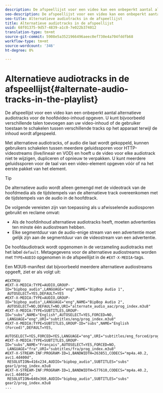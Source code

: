 ```yaml
---
description: De afspeellijst voor een video kan een onbeperkt aantal alternatieve audiotracks voor de hoofdvideo-inhoud opgeven. U kunt bijvoorbeeld verschillende talen toevoegen aan uw video-inhoud of de gebruiker toestaan te schakelen tussen verschillende tracks op het apparaat terwijl de inhoud wordt afgespeeld.
seo-description: De afspeellijst voor een video kan een onbeperkt aantal alternatieve audiotracks voor de hoofdvideo-inhoud opgeven. U kunt bijvoorbeeld verschillende talen toevoegen aan uw video-inhoud of de gebruiker toestaan te schakelen tussen verschillende tracks op het apparaat terwijl de inhoud wordt afgespeeld.
seo-title: Alternatieve audiotracks in de afspeellijst
title: Alternatieve audiotracks in de afspeellijst
uuid: 68f01375-9d57-4839-a1c0-7e022b374012
translation-type: tm+mt
source-git-commit: 5908e5a3521966496aeec0ef730e4a704fddfb68
workflow-type: tm+mt
source-wordcount: '346'
ht-degree: 0%

---
```



# Alternatieve audiotracks in de afspeellijst{#alternate-audio-tracks-in-the-playlist}

De afspeellijst voor een video kan een onbeperkt aantal alternatieve audiotracks voor de hoofdvideo-inhoud opgeven. U kunt bijvoorbeeld verschillende talen toevoegen aan uw video-inhoud of de gebruiker toestaan te schakelen tussen verschillende tracks op het apparaat terwijl de inhoud wordt afgespeeld.

Met alternatieve audiotracks, of audio die laat wordt gekoppeld, kunnen gebruikers schakelen tussen meerdere geluidssporen voor HTTP-videostreams (live/lineair en VOD) en hoeft u de video voor elke audiotrack niet te wijzigen, dupliceren of opnieuw te verpakken. U kunt meerdere geluidssporen voor de taal van een video-element opgeven vóór of na het eerste pakket van het element.

>[!TIP]
>
>De alternatieve audio wordt alleen gemengd met de videotrack van de hoofdmedia als de tijdstempels van de alternatieve track overeenkomen met de tijdstempels van de audio in de hoofdtrack.

De volgende vereisten zijn van toepassing als u afwisselende audiosporen gebruikt en reclame omvat:

* Als de hoofdinhoud alternatieve audiotracks heeft, moeten advertenties ten minste één audiostream hebben.
* Elke segmentduur van de audio-enige stream van een advertentie moet gelijk zijn aan de segmentduur van de videostream van een advertentie.

De hoofdaudiotrack wordt opgenomen in de verzameling audiotracks met het label `default`. Metagegevens voor de alternatieve audiostreams worden met `TYPE=AUDIO` opgenomen in de afspeellijst in de `#EXT-X-MEDIA`-tags.

Een M3U8-manifest dat bijvoorbeeld meerdere alternatieve audiostreams opgeeft, ziet er als volgt uit:

```
#EXTM3U
#EXT-X-MEDIA:TYPE=AUDIO,GROUP-ID="bipbop_audio",LANGUAGE="eng",NAME="BipBop Audio 1",
 AUTOSELECT=YES,DEFAULT=YES
#EXT-X-MEDIA:TYPE=AUDIO,GROUP-ID="bipbop_audio",LANGUAGE="eng",NAME="BipBop Audio 2",
 AUTOSELECT=NO,DEFAULT=NO,URI="alternate_audio_aac/prog_index.m3u8"
#EXT-X-MEDIA:TYPE=SUBTITLES,GROUP-ID="subs",NAME="English",AUTOSELECT=YES,FORCED=NO,
 LANGUAGE="eng",URI="subtitles/eng/prog_index.m3u8"
#EXT-X-MEDIA:TYPE=SUBTITLES,GROUP-ID="subs",NAME="English (Forced)",DEFAULT=YES,
 AUTOSELECT=YES,FORCED=YES,LANGUAGE="eng",URI="subtitles/eng_forced/prog_index.m3u8"
#EXT-X-MEDIA:TYPE=SUBTITLES,GROUP-ID="subs",NAME="Français",AUTOSELECT=YES,FORCED=NO,
 LANGUAGE="fra",URI="subtitles/fra/prog_index.m3u8"
#EXT-X-STREAM-INF:PROGRAM-ID=1,BANDWIDTH=263851,CODECS="mp4a.40.2, avc1.4d400d",
 RESOLUTION=416x234,AUDIO="bipbop_audio",SUBTITLES="subs" 
gear1/prog_index.m3u8
#EXT-X-STREAM-INF:PROGRAM-ID=1,BANDWIDTH=577610,CODECS="mp4a.40.2, avc1.4d401e",
 RESOLUTION=640x360,AUDIO="bipbop_audio",SUBTITLES="subs"
gear2/prog_index.m3u8
...
```

